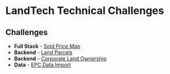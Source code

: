 # LandTech Technical Challenges

## Challenges

- **Full Stack** - [Sold Price Map](sold-price-map/README.md)
- **Backend** - [Land Parcels](land-parcels/README.md)
- **Backend** - [Corporate Land Ownership](land-ownership/README.md)
- **Data** - [EPC Data Import](epc-import/README.md)
